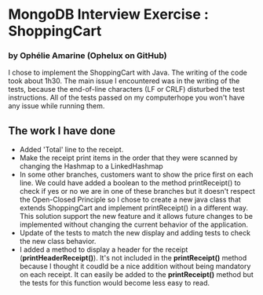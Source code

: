 # MongoDB Interview Exercise : ShoppingCart
### by Ophélie Amarine (Ophelux on GitHub)

I chose to implement the ShoppingCart with Java. 
The writing of the code took about 1h30.
The main issue I encountered was in the writing of the tests, because the end-of-line characters (LF or CRLF) disturbed the test instructions. All of the tests passed on my computerhope you won't have any issue while running them. 

## The work I have done 
- Added 'Total' line to the receipt. 
- Make the receipt print items in the order that they were scanned by changing the Hashmap to a LinkedHashmap
- In some other branches, customers want to show the price first on each line.
We could have added a boolean to the method printReceipt() to check if yes or no we are in one of these branches but it doesn't respect the Open-Closed Principle so I chose to create a new java class that extends ShoppingCart and implement printReceipt() in a different way. This solution support the new feature and it allows future changes to be implemented without changing the current behavior of the application.
- Update of the tests to match the new display and adding tests to check the new class behavior. 
- I added a method to display a header for the receipt (**printHeaderReceipt()**). It's not included in the **printReceipt()** method because I thought it coudld be a nice addition without being mandatory on each receipt. It can easily be added to the **printReceipt()** method but the tests for this function would become less easy to read. 
